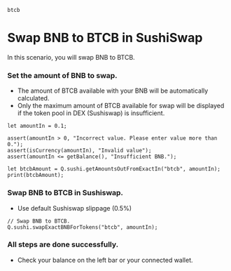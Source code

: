 ```meta-Currency
btcb
```

# Swap BNB to BTCB in SushiSwap

In this scenario, you will swap BNB to BTCB.

### Set the amount of BNB to swap.

- The amount of BTCB available with your BNB will be automatically calculated.
- Only the maximum amount of BTCB available for swap will be displayed if the token pool in DEX (Sushiswap) is insufficient.

```input-Dynamic BNB
let amountIn = 0.1;
```

```input-Verify
assert(amountIn > 0, "Incorrect value. Please enter value more than 0.");
assert(isCurrency(amountIn), "Invalid value");
assert(amountIn <= getBalance(), "Insufficient BNB.");
```

```output-Dynamic BTCB
let btcbAmount = Q.sushi.getAmountsOutFromExactIn("btcb", amountIn);
print(btcbAmount);
```

### Swap BNB to BTCB in Sushiswap.

- Use default Sushiswap slippage (0.5%)

```taster
// Swap BNB to BTCB.
Q.sushi.swapExactBNBForTokens("btcb", amountIn);
```

### All steps are done successfully.

- Check your balance on the left bar or your connected wallet.
